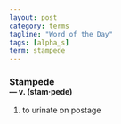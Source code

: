 ```yaml
---
layout: post
category: terms
tagline: "Word of the Day"
tags: [alpha_s]
term: stampede
---
```


<h3>Stampede<br/> <small>&mdash; v. (stam<span>&middot;</span>pede)</small></h3>
<p><ol>
<li>to urinate on postage</li>
</ol></p>
